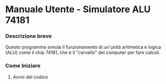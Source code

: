 # **Manuale Utente - Simulatore ALU 74181**

### Descrizione breve
Questo programma simula il funzionamento di un'unità aritmetica e logica (ALU) come il chip 74181, che è il "cervello" dei computer per fare calcoli.

### Come Iniziare
1. Avvio del codice
